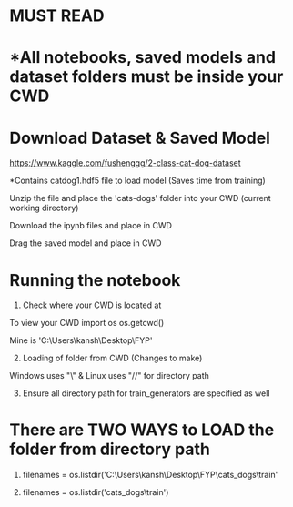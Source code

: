 # MUST READ
# *All notebooks, saved models and dataset folders must be inside your CWD
# Download Dataset & Saved Model
https://www.kaggle.com/fushenggg/2-class-cat-dog-dataset

*Contains catdog1.hdf5 file to load model (Saves time from training)

Unzip the file and place the 'cats-dogs' folder into your CWD (current working directory)

Download the ipynb files and place in CWD

Drag the saved model and place in CWD

# Running the notebook
1. Check where your CWD is located at

To view your CWD import os os.getcwd()

Mine is 'C:\Users\kansh\Desktop\FYP'

2. Loading of folder from CWD (Changes to make)

Windows uses "\\" & Linux uses "//" for directory path

3. Ensure all directory path for train_generators are specified as well

# There are TWO WAYS to LOAD the folder from directory path

1. filenames = os.listdir('C:\Users\kansh\Desktop\FYP\cats_dogs\train\'

2. filenames = os.listdir('cats_dogs\train')
